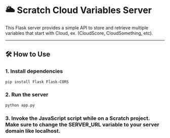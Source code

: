 # 🌥️ Scratch Cloud Variables Server

This Flask server provides a simple API to store and retrieve multiple variables that start with Cloud, ex. (CloudScore, CloudSomething, etc).

---

## 🛠️ How to Use

### 1. Install dependencies

```bash
pip install Flask Flask-CORS
```
### 2. Run the server

```bash
python app.py
```

### 3. Invoke the JavaScript script while on a Scratch project. Make sure to change the SERVER_URL variable to your server domain like localhost.
